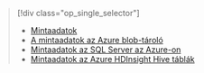 > [!div class="op_single_selector"]
> * [Mintaadatok](../articles/machine-learning/team-data-science-process/sample-data.md)
> * [A mintaadatok az Azure blob-tároló](../articles/machine-learning/team-data-science-process/sample-data-blob.md)
> * [Mintaadatok az SQL Server az Azure-on](../articles/machine-learning/team-data-science-process/sample-data-sql-server.md)
> * [Mintaadatok az Azure HDInsight Hive táblák](../articles/machine-learning/team-data-science-process/sample-data-hive.md)
> 
> 

